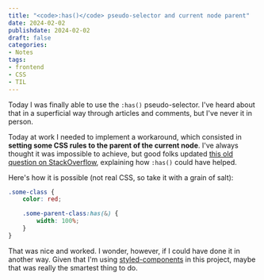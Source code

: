 ```yaml
---
title: "<code>:has()</code> pseudo-selector and current node parent"
date: 2024-02-02
publishdate: 2024-02-02
draft: false
categories: 
- Notes
tags:
- frontend
- CSS
- TIL
---
```


Today I was finally able to use the `:has()` pseudo-selector. I've heard about that in a superficial way through articles and comments, but I've never it in person.

Today at work I needed to implement a workaround, which consisted in **setting some CSS rules to the parent of the current node**. I've always thought it was impossible to achieve, but good folks updated [this old question on StackOverflow](https://stackoverflow.com/questions/1014861/is-there-a-css-parent-selector), explaining how `:has()` could have helped.

Here's how it is possible (not real CSS, so take it with a grain of salt):
```css
.some-class {
    color: red;

    .some-parent-class:has(&) {
        width: 100%;
    }
}
```

That was nice and worked. I wonder, however, if I could have done it in another way. Given that I'm using [styled-components](https://styled-components.com/) in this project, maybe that was really the smartest thing to do.